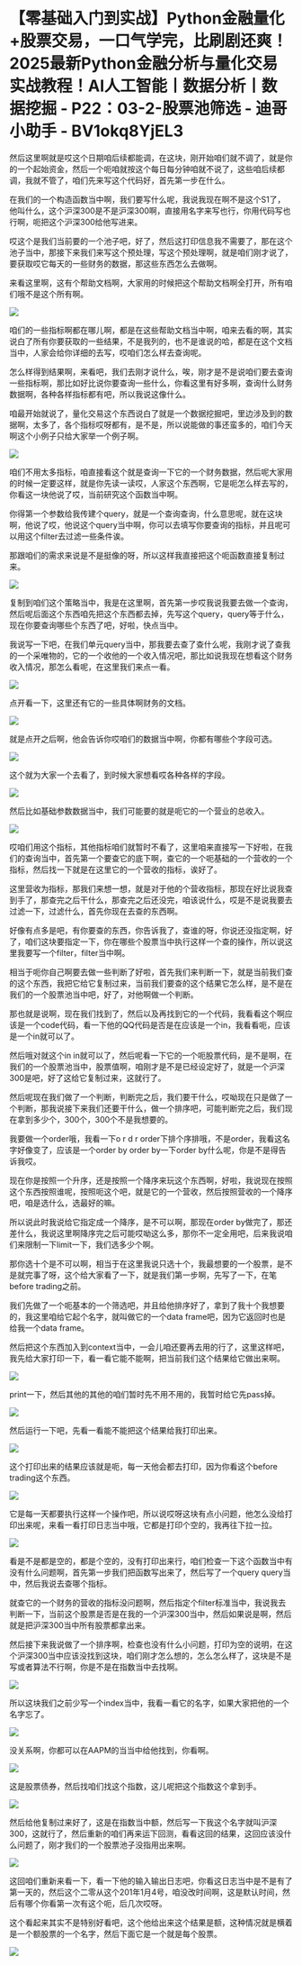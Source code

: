 # 【零基础入门到实战】Python金融量化+股票交易，一口气学完，比刷剧还爽！2025最新Python金融分析与量化交易实战教程！AI人工智能丨数据分析丨数据挖掘 - P22：03-2-股票池筛选 - 迪哥小助手 - BV1okq8YjEL3

然后这里啊就是哎这个日期咱后续都能调，在这块，刚开始咱们就不调了，就是你的一个起始资金，然后一个呃咱就按这个每日每分钟咱就不说了，这些咱后续都调，我就不管了，咱们先来写这个代码好，首先第一步在什么。

在我们的一个构造函数当中啊，我们要写什么呢，我说我现在啊不是这个S1了，他叫什么，这个沪深300是不是沪深300啊，直接用名字来写也行，你用代码写也行啊，呃把这个沪深300给他写进来。

哎这个是我们当前要的一个池子吧，好了，然后这打印信息我不需要了，那在这个池子当中，那接下来我们来写这个预处理，写这个预处理啊，就是咱们刚才说了，要获取哎它每天的一些财务的数据，那这些东西怎么去做啊。

来看这里啊，这有个帮助文档啊，大家用的时候把这个帮助文档啊全打开，所有咱们哦不是这个所有啊。

![](img/0fbd44fa59db541337b35502559b6dba_1.png)

咱们的一些指标啊都在哪儿啊，都是在这些帮助文档当中啊，咱来去看的啊，其实说白了所有你要获取的一些结果，不是我列的，也不是谁说的哈，都是在这个文档当中，人家会给你详细的去写，哎咱们怎么样去查询呢。

怎么样得到结果啊，来看吧，我们去刚才说什么，唉，刚才是不是说咱们要去查询一些指标啊，那比如好比说你要查询一些什么，你看这里有好多啊，查询什么财务数据啊，各种各样指标都有吧，所以我说这像什么。

咱最开始就说了，量化交易这个东西说白了就是一个数据挖掘吧，里边涉及到的数据啊，太多了，各个指标哎呀都有，是不是，所以说能做的事还蛮多的，咱们今天啊这个小例子只给大家举一个例子啊。



![](img/0fbd44fa59db541337b35502559b6dba_3.png)

咱们不用太多指标，咱直接看这个就是查询一下它的一个财务数据，然后呢大家用的时候一定要这样，就是你先读一读哎，人家这个东西啊，它是呃怎么样去写的，你看这一块他说了哎，当前研究这个函数当中啊。

你得第一个参数给我传建个query，就是一个查询查询，什么意思呢，就在这块啊，他说了哎，他说这个query当中啊，你可以去填写你要查询的指标，并且呢可以用这个filter去过滤一些条件诶。

那跟咱们的需求来说是不是挺像的呀，所以这样我直接把这个呃函数直接复制过来。

![](img/0fbd44fa59db541337b35502559b6dba_5.png)

复制到咱们这个策略当中，我是在这里啊，首先第一步哎我说我要去做一个查询，然后呢后面这个东西咱先把这个东西都去掉，先写这个query，query等于什么，现在你要查询哪些个东西了吧，好啦，快点当中。

我说写一下吧，在我们单元query当中，那我要去查了查什么呢，我刚才说了查我的一个采唯物的，它的一个收他的一个收入情况吧，那比如说我现在想看这个财务收入情况，那怎么看呢，在这里我们来点一看。



![](img/0fbd44fa59db541337b35502559b6dba_7.png)

点开看一下，这里还有它的一些具体啊财务的文档。

![](img/0fbd44fa59db541337b35502559b6dba_9.png)

就是点开之后啊，他会告诉你哎咱们的数据当中啊，你都有哪些个字段可选。

![](img/0fbd44fa59db541337b35502559b6dba_11.png)

这个就为大家一个去看了，到时候大家想看哎各种各样的字段。

![](img/0fbd44fa59db541337b35502559b6dba_13.png)

然后比如基础参数数据当中，我们可能要的就是呃它的一个营业的总收入。

![](img/0fbd44fa59db541337b35502559b6dba_15.png)

哎咱们用这个指标，其他指标咱们就暂时不看了，这里咱来直接写一下好啦，在我们的查询当中，首先第一个要查它的底下啊，查它的一个呃基础的一个营收的一个指标，然后找一下就是在这里它的一个营收的指标，诶好了。

这里营收为指标，那我们来想一想，就是对于他的个营收指标，那现在好比说我查到手了，那查完之后干什么，那查完之后还没完，咱该说什么，哎是不是说我要去过滤一下，过滤什么，首先你现在去查的东西啊。

好像有点多是吧，有你要查的东西，你告诉我了，查谁的呀，你说还没指定啊，好了，咱们这块要指定一下，你在哪些个股票当中执行这样一个查的操作，所以说这里我要写一个filter，filter当中啊。

相当于呃你自己啊要去做一些判断了好啦，首先我们来判断一下，就是当前我们查的这个东西，我把它给它复制过来，当前我们要查的这个结果它怎么样，是不是在我们的一个股票池当中吧，好了，对他啊做一个判断。

那也就是说啊，现在我们找到了，然后以及再找到它的一个代码，我看看这个啊应该是一个code代码，看一下他的QQ代码是否是在应该是一个in，我看看呃，应该是一个in就可以了。

然后哦对就这个in in就可以了，然后呢看一下它的一个呃股票代码，是不是啊，在我们的一个股票池当中，股票值啊，咱刚才是不是已经设定好了，就是一个沪深300是吧，好了这给它复制过来，这就行了。

然后呢现在我们做了一个判断，判断完之后，我们要干什么，哎呦现在只是做了一个判断，那我说接下来我们还要干什么，做一个排序吧，可能判断完之后，我们现在拿到多少个，300个，300个不是我想要的。

我要做一个order哦，我看一下o r d r order下排个序排哦，不是order，我看这名字好像变了，应该是一个order by order by一下order by什么呢，你是不是得告诉我哎。

现在你是按照一个升序，还是按照一个降序来玩这个东西啊，好啦，我说现在按照这个东西按照谁呢，按照呃这个吧，就是它的一个营收，然后按照营收的一个降序吧，咱是选什么，选最好的嘛。

所以说此时我说给它指定成一个降序，是不可以啊，那现在order by做完了，那还差什么，我说这里啊降序完之后可能哎呦这么多，那你不一定全用吧，后来我说咱们来限制一下limit一下，我们选多少个啊。

那你选十个是不可以啊，相当于在这里我说只选十个，我最想要的一个股票，是不是就完事了呀，这个给大家看了一下，就是我们第一步啊，先写了一下，在笔before trading之前。

我们先做了一个呃基本的一个筛选吧，并且给他排序好了，拿到了我十个我想要的，我这里咱给它起个名字，就叫做它的一个data frame吧，因为它返回时也是给我一个data frame。

然后把这个东西加入到context当中，一会儿咱还要再去用的行了，这里这样吧，我先给大家打印一下，看一看它能不能啊，把当前我们这个结果给它做出来啊。



![](img/0fbd44fa59db541337b35502559b6dba_17.png)

print一下，然后其他的其他的咱们暂时先不用不用的，我暂时给它先pass掉。

![](img/0fbd44fa59db541337b35502559b6dba_19.png)

然后运行一下吧，先看一看能不能把这个结果给我打印出来。

![](img/0fbd44fa59db541337b35502559b6dba_21.png)

这个打印出来的结果应该就是呃，每一天他会都去打印，因为你看这个before trading这个东西。

![](img/0fbd44fa59db541337b35502559b6dba_23.png)

它是每一天都要执行这样一个操作吧，所以说哎呀这块有点小问题，他怎么没给打印出来呢，来看一看打印日志当中哦，它都是打印个空的，我再往下拉一拉。



![](img/0fbd44fa59db541337b35502559b6dba_25.png)

看是不是都是空的，都是个空的，没有打印出来行，咱们检查一下这个函数当中有没有什么问题啊，首先第一步我们把函数写出来了，然后写了一个query query当中，然后我说去查哪个指标。

就查它的一个财务的营收的指标没问题啊，然后指定个filter标准当中，我说我去判断一下，当前这个股票是否是在我的一个沪深300当中，然后如果说是啊，然后就是把沪深300当中所有股票都拿出来。

然后接下来我说做了一个排序啊，检查也没有什么小问题，打印为空的说明，在这个沪深300当中应该没找到这块，咱们刚才怎么想的，怎么怎么样了，这块是不是写或者算法不行啊，你是不是在指数当中去找啊。



![](img/0fbd44fa59db541337b35502559b6dba_27.png)

所以这块我们之前少写一个index当中，我看一看它的名字，如果大家把他的一个名字忘了。

![](img/0fbd44fa59db541337b35502559b6dba_29.png)

没关系啊，你都可以在AAPM的当当中给他找到，你看啊。

![](img/0fbd44fa59db541337b35502559b6dba_31.png)

这是股票债券，然后找咱们找这个指数，这儿呢把这个指数这个拿到手。

![](img/0fbd44fa59db541337b35502559b6dba_33.png)

然后给他复制过来好了，这是在指数当中额，然后写一下我这个名字就叫沪深300，这就行了，然后重新的咱们再来运下回测，看看这回的结果，这回应该没什么问题了，刚才我们的一个股票池子没指用出来啊。



![](img/0fbd44fa59db541337b35502559b6dba_35.png)

这回咱们重新来看一下，看一下他的输入输出日志吧，你看这日志当中是不是有了第一天的，然后这个二零从这个201年1月4号，咱没改时间啊，这是默认时间，然后有哪个你看第一次有这个呃，后几次哎呀。

这个看起来其实不是特别好看吧，这个他给出来这个结果是额，这种情况就是横着是一个额股票的一个名字，然后下面它是一个就是每个股票。



![](img/0fbd44fa59db541337b35502559b6dba_37.png)